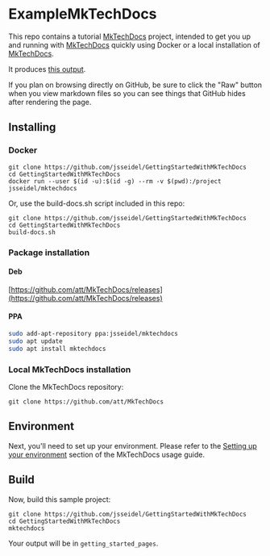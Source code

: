 # ExampleMkTechDocs

This repo contains a tutorial [MkTechDocs](https://github.com/att/MkTechDocs) project, intended to get you up and running with [MkTechDocs](https://github.com/att/MkTechDocs) quickly using Docker or a local installation of [MkTechDocs](https://github.com/att/MkTechDocs).

It produces [this output](https://jsseidel.github.io/GettingStartedWithMkTechDocs/).

If you plan on browsing directly on GitHub, be sure to click the "Raw" button when you view markdown files so you can see things that GitHub hides after rendering the page.

## Installing

### Docker

```
git clone https://github.com/jsseidel/GettingStartedWithMkTechDocs
cd GettingStartedWithMkTechDocs
docker run --user $(id -u):$(id -g) --rm -v $(pwd):/project jsseidel/mktechdocs
```
Or, use the build-docs.sh script included in this repo:

```
git clone https://github.com/jsseidel/GettingStartedWithMkTechDocs
cd GettingStartedWithMkTechDocs
build-docs.sh
```

### Package installation

#### Deb

[https://github.com/att/MkTechDocs/releases](https://github.com/att/MkTechDocs/releases)

#### PPA

```bash
sudo add-apt-repository ppa:jsseidel/mktechdocs
sudo apt update
sudo apt install mktechdocs
```

### Local MkTechDocs installation

Clone the MkTechDocs repository:

```
git clone https://github.com/att/MkTechDocs
```

## Environment

Next, you'll need to set up your environment. Please refer to the [Setting up
your environment](https://att.github.io/MkTechDocs/#setting-up-your-environment)
section of the MkTechDocs usage guide.

## Build

Now, build this sample project:

```
git clone https://github.com/jsseidel/GettingStartedWithMkTechDocs
cd GettingStartedWithMkTechDocs
mktechdocs
```

Your output will be in `getting_started_pages`.



